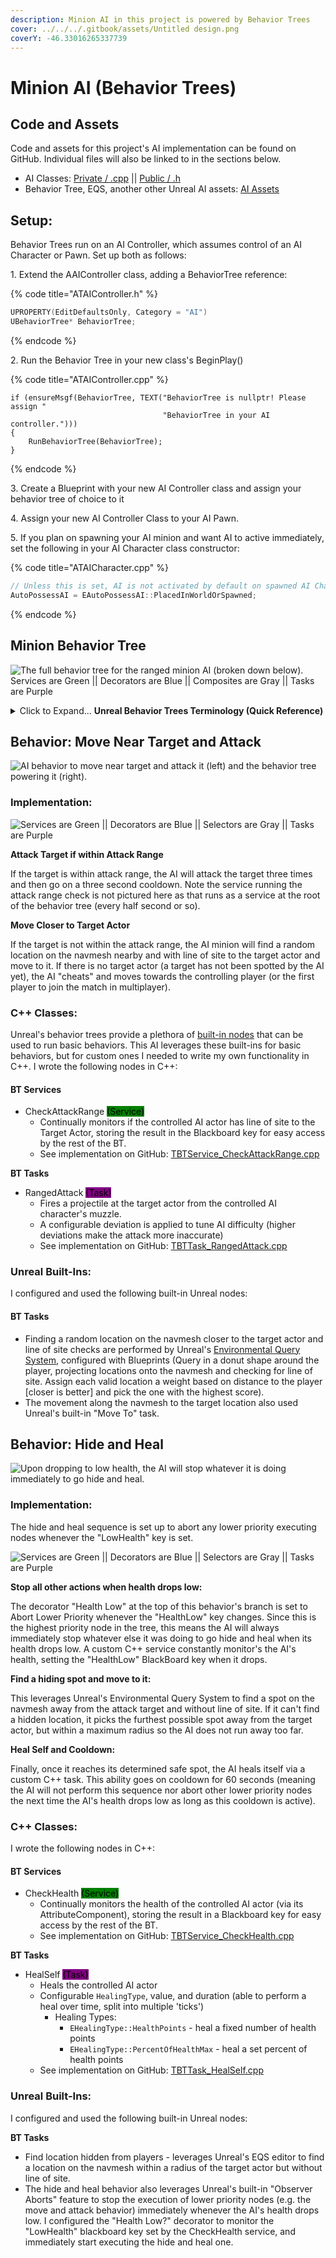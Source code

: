 ```yaml
---
description: Minion AI in this project is powered by Behavior Trees
cover: ../../../.gitbook/assets/Untitled design.png
coverY: -46.33016265337739
---
```


# Minion AI (Behavior Trees)

## Code and Assets

Code and assets for this project's AI implementation can be found on GitHub. Individual files will also be linked to in the sections below.

* AI Classes: [Private / .cpp](https://github.com/Juwce/ActionRoguelike/tree/main/Source/ActionRoguelike/Private/AI) || [Public / .h](https://github.com/Juwce/ActionRoguelike/tree/main/Source/ActionRoguelike/Public/AI)
* Behavior Tree, EQS, another other Unreal AI assets: [AI Assets](https://github.com/Juwce/ActionRoguelike/tree/main/Content/ActionRoguelike/AI)

## Setup:

Behavior Trees run on an AI Controller, which assumes control of an AI Character or Pawn. Set up both as follows:

1\. Extend the AAIController class, adding a BehaviorTree reference:

{% code title="ATAIController.h" %}
```cpp
UPROPERTY(EditDefaultsOnly, Category = "AI")
UBehaviorTree* BehaviorTree;
```
{% endcode %}

2\. Run the Behavior Tree in your new class's BeginPlay()

{% code title="ATAIController.cpp" %}
```
if (ensureMsgf(BehaviorTree, TEXT("BehaviorTree is nullptr! Please assign "
                                  "BehaviorTree in your AI controller.")))
{
	RunBehaviorTree(BehaviorTree);
}
```
{% endcode %}

3\. Create a Blueprint with your new AI Controller class and assign your behavior tree of choice to it

4\. Assign your new AI Controller Class to your AI Pawn.

5\. If you plan on spawning your AI minion and want AI to active immediately, set the following in your AI Character class constructor:

{% code title="ATAICharacter.cpp" %}
```cpp
// Unless this is set, AI is not activated by default on spawned AI Characters
AutoPossessAI = EAutoPossessAI::PlacedInWorldOrSpawned;
```
{% endcode %}

## Minion Behavior Tree

![The full behavior tree for the ranged minion AI (broken down below). Services are Green || Decorators are Blue || Composites are Gray || Tasks are Purple](<../../../.gitbook/assets/bt ui.png>)

<details>

<summary>Click to Expand... <strong>Unreal Behavior Trees Terminology (Quick Reference)</strong></summary>

[Differences in UE4 Behavior Trees](https://docs.unrealengine.com/4.27/en-US/InteractiveExperiences/ArtificialIntelligence/BehaviorTrees/BehaviorTreesOverview/#differencesinue4behaviortrees) (compared to traditional behavior trees)

* **Blackboard** - Key:value store for sharing data between behaviors in the tree (optimized for access and performance).
* Nodes:
  * <mark style="color:green;">Service Nodes</mark> - Execute at a defined frequency as long as their branch is being executed. Often used to make checks and update the Blackboard.
  * <mark style="color:blue;">Decorator Nodes</mark> - Attach to other nodes and make decisions on whether or not a branch or node in the tree can execute. Decorator nodes are able to change the flow of a tree by aborting lower priority executing nodes and executing their branch immediately (for example, to have an AI immediately stop whatever it was doing to flee when its health drops low, you might put a decorator node that monitors its health status value in the blackboard and aborts other running nodes when it's set to "Low").
  * <mark style="color:purple;">Task Nodes</mark> - Actionable things to do. Task nodes perform some behavior and don't have an output connection.
  * **Composite Nodes** - The root of a branch that defines how the branch is executed (in sequence, parallel, or select one). Composite nodes can have decorators applied to them to control entry into the branch, and services that will only be active if the children of the composite are being executed.

</details>

## Behavior: Move Near Target and Attack

![AI behavior to move near target and attack it (left) and the behavior tree powering it (right).](<../../../.gitbook/assets/bt demo move and attack.gif>)

### Implementation:

![Services are Green || Decorators are Blue || Selectors are Gray || Tasks are Purple](<../../../.gitbook/assets/image (4).png>)

**Attack Target if within Attack Range**

If the target is within attack range, the AI will attack the target three times and then go on a three second cooldown. Note the service running the attack range check is not pictured here as that runs as a service at the root of the behavior tree (every half second or so).

**Move Closer to Target Actor**

If the target is not within the attack range, the AI minion will find a random location on the navmesh nearby and with line of site to the target actor and move to it. If there is no target actor (a target has not been spotted by the AI yet), the AI "cheats" and moves towards the controlling player (or the first player to join the match in multiplayer).&#x20;

### C++ Classes:

Unreal's behavior trees provide a plethora of [built-in nodes](https://docs.unrealengine.com/4.27/en-US/InteractiveExperiences/ArtificialIntelligence/BehaviorTrees/BehaviorTreeNodeReference/) that can be used to run basic behaviors. This AI leverages these built-ins for basic behaviors, but for custom ones I needed to write my own functionality in C++. I wrote the following nodes in C++:

#### BT Services

* CheckAttackRange <mark style="background-color:green;">(Service)</mark>
  * Continually monitors if the controlled AI actor has line of site to the Target Actor, storing the result in the Blackboard key for easy access by the rest of the BT.
  * See implementation on GitHub: [TBTService\_CheckAttackRange.cpp](https://github.com/Juwce/ActionRoguelike/blob/main/Source/ActionRoguelike/Private/AI/TBTService\_CheckAttackRange.cpp)

**BT Tasks**

* RangedAttack <mark style="background-color:purple;">(Task)</mark>
  * Fires a projectile at the target actor from the controlled AI character's muzzle.&#x20;
  * A configurable deviation is applied to tune AI difficulty (higher deviations make the attack more inaccurate)
  * See implementation on GitHub: [TBTTask\_RangedAttack.cpp](https://github.com/Juwce/ActionRoguelike/blob/main/Source/ActionRoguelike/Private/AI/TBTTask\_RangedAttack.cpp)

### Unreal Built-Ins:

I configured and used the following built-in Unreal nodes:

#### **BT Tasks**

* Finding a random location on the navmesh closer to the target actor and line of site checks are performed by Unreal's [Environmental Query System](https://docs.unrealengine.com/4.27/en-US/InteractiveExperiences/ArtificialIntelligence/EQS/), configured with Blueprints (Query in a donut shape around the player, projecting locations onto the navmesh and checking for line of site. Assign each valid location a weight based on distance to the player \[closer is better] and pick the one with the highest score).
* The movement along the navmesh to the target location also used Unreal's built-in "Move To" task.

## Behavior: Hide and Heal

![Upon dropping to low health, the AI will stop whatever it is doing immediately to go hide and heal.](<../../../.gitbook/assets/bt demo hide and heal.gif>)

### Implementation:

The hide and heal sequence is set up to abort any lower priority executing nodes whenever the "LowHealth" key is set.

![Services are Green || Decorators are Blue || Selectors are Gray || Tasks are Purple](<../../../.gitbook/assets/image (3).png>)

**Stop all other actions when health drops low:**

The decorator "Health Low" at the top of this behavior's branch is set to Abort Lower Priority whenever the "HealthLow" key changes. Since this is the highest priority node in the tree, this means the AI will always immediately stop whatever else it was doing to go hide and heal when its health drops low. A custom C++ service constantly monitor's the AI's health, setting the "HealthLow" BlackBoard key when it drops.

**Find a hiding spot and move to it:**

This leverages Unreal's Environmental Query System to find a spot on the navmesh away from the attack target and without line of site. If it can't find a hidden location, it picks the furthest possible spot away from the target actor, but within a maximum radius so the AI does not run away too far.

**Heal Self and Cooldown:**

Finally, once it reaches its determined safe spot, the AI heals itself via a custom C++ task. This ability goes on cooldown for 60 seconds (meaning the AI will not perform this sequence nor abort other lower priority nodes the next time the AI's health drops low as long as this cooldown is active).

### C++ Classes:

I wrote the following nodes in C++:

#### BT Services

* CheckHealth <mark style="background-color:green;">(Service)</mark>
  * Continually monitors the health of the controlled AI actor (via its AttributeComponent), storing the result in a Blackboard key for easy access by the rest of the BT.
  * See implementation on GitHub: [TBTService\_CheckHealth.cpp](https://github.com/Juwce/ActionRoguelike/blob/main/Source/ActionRoguelike/Private/AI/TBTService\_CheckHealth.cpp)

**BT Tasks**

* HealSelf <mark style="background-color:purple;">(Task)</mark>
  * Heals the controlled AI actor
  * Configurable `HealingType`, value, and duration (able to perform a heal over time, split into multiple 'ticks')
    * Healing Types:
      * `EHealingType::HealthPoints` - heal a fixed number of health points
      * `EHealingType::PercentOfHealthMax` - heal a set percent of health points
  * See implementation on GitHub: [TBTTask\_HealSelf.cpp](https://github.com/Juwce/ActionRoguelike/blob/main/Source/ActionRoguelike/Private/AI/TBTTask\_HealSelf.cpp)

### Unreal Built-Ins:

I configured and used the following built-in Unreal nodes:

**BT Tasks**

* Find location hidden from players - leverages Unreal's EQS editor to find a location on the navmesh within a radius of the target actor but without line of site.
* The hide and heal behavior also leverages Unreal's built-in "Observer Aborts" feature to stop the execution of lower priority nodes (e.g. the move and attack behavior) immediately whenever the AI's health drops low. I configured the "Health Low?" decorator to monitor the "LowHealth" blackboard key set by the CheckHealth service, and immediately start executing the hide and heal one.

